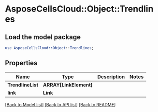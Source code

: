 # AsposeCellsCloud::Object::Trendlines 

## Load the model package
```perl
use AsposeCellsCloud::Object::Trendlines;
```

## Properties
Name | Type | Description | Notes
------------ | ------------- | ------------- | -------------
**TrendlineList** | **ARRAY[LinkElement]** |  |
**link** | **Link** |  |  

[[Back to Model list]](../README.md#documentation-for-models) [[Back to API list]](../README.md#documentation-for-api-endpoints) [[Back to README]](../README.md)

